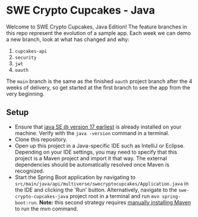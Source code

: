 # SWE Crypto Cupcakes - Java

Welcome to SWE Crypto Cupcakes, Java Edition! The feature branches in this repo represent the evolution of a sample app. Each week we can demo a new branch, look at what has changed and why:

1. `cupcakes-api`
2. `security`
3. `jwt`
4. `oauth`

The `main` branch is the same as the finished `oauth` project branch after the 4 weeks of delivery, so get started at the first branch to see the app from the very beginning.

## Setup 
- Ensure that [java SE @ version 17 earliest](https://www.python.org/downloads/) is already installed on your machine. Verify with the `java -version` command in a terminal.
- Clone this repository.
- Open up this project in a Java-specific IDE such as IntelliJ or Eclipse. Depending on your IDE settings, you may need to specify that this project is a Maven project and import it that way. The external dependencies should be automatically resolved once Maven is recognized.
- Start the Spring Boot application by navigating to `src/main/java/api/multiverse/swecryptocupcakes/Application.java` in the IDE and clicking the 'Run' button. Alternatively, navigate to the `swe-crypto-cupcakes-java` project root in a terminal and run `mvn spring-boot:run`. **Note:** this second strategy requires [manually installing Maven](https://maven.apache.org/install.html) to run the mvn command.
